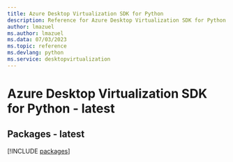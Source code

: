 ```yaml
---
title: Azure Desktop Virtualization SDK for Python
description: Reference for Azure Desktop Virtualization SDK for Python
author: lmazuel
ms.author: lmazuel
ms.data: 07/03/2023
ms.topic: reference
ms.devlang: python
ms.service: desktopvirtualization
---
```

# Azure Desktop Virtualization SDK for Python - latest
## Packages - latest
[!INCLUDE [packages](desktop-virtualization-index.md)]